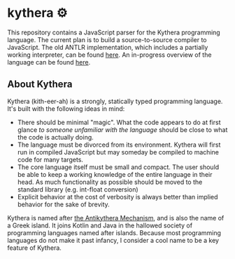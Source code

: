 # kythera ⚙️

This repository contains a JavaScript parser for the Kythera programming language. The current plan is to build a source-to-source compiler to JavaScript. The old ANTLR implementation, which includes a partially working interpreter, can be found [here](https://github.com/kevwu/kythera). An in-progress overview of the language can be found [here](https://dejawu.nanote.co/n/kythera).

## About Kythera

Kythera (kith-eer-ah) is a strongly, statically typed programming language. It's built with the following ideas in mind:

- There should be minimal "magic". What the code appears to do at first glance *to someone unfamiliar with the language* should be close to what the code is actually doing.
- The language must be divorced from its environment. Kythera will first run in compiled JavaScript but may someday be compiled to machine code for many targets.
- The core language itself must be small and compact. The user should be able to keep a working knowledge of the entire language in their head. As much functionality as possible should be moved to the standard library (e.g. int-float conversion)
- Explicit behavior at the cost of verbosity is always better than implied behavior for the sake of brevity.

Kythera is named after [the Antikythera Mechanism](https://en.wikipedia.org/wiki/Antikythera_mechanism), and is also the name of a Greek island. It joins Kotlin and Java in the hallowed society of programming languages named after islands. Because most programming languages do not make it past infancy, I consider a cool name to be a key feature of Kythera.
